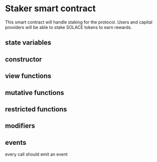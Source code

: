 # Staker smart contract
This smart contract will handle staking for the protocol. Users and capital providers will be able to stake SOLACE tokens to earn rewards.

## state variables

## constructor

## view functions

## mutative functions

## restricted functions

## modifiers

## events
every call should emit an event